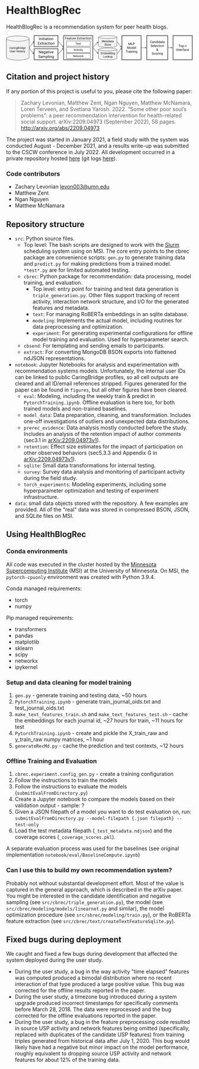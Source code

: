 # HealthBlogRec

HealthBlogRec is a recommendation system for peer health blogs.

![Recommender system overview](/figures/rec_system_overview.png)

## Citation and project history

If any portion of this project is useful to you, please cite the following paper: 

>Zachary Levonian, Matthew Zent, Ngan Nguyen, Matthew McNamara, Loren Terveen, and Svetlana Yarosh. 2022. “Some other poor soul’s problems”: a peer recommendation intervention for health-related social support. arXiv:2209.04973 (September 2022), 58 pages. http://arxiv.org/abs/2209.04973

The project was started in January 2021, a field study with the system was conducted August - December 2021, and a results write-up was submitted to the CSCW conference in July 2022. All development occurred in a private repository hosted [here](https://github.com/umncs-caringbridge/recsys-peer-match) (git logs [here](/gitlog.txt)).

### Code contributors
 - Zachary Levonian <levon003@umn.edu>
 - Matthew Zent
 - Ngan Nguyen
 - Matthew McNamara

## Repository structure

 - `src`: Python source files.
   - Top level: The bash scripts are designed to work with the [Slurm](https://slurm.schedmd.com/documentation.html) scheduling system using on MSI. The core entry points to the cbrec package are convenience scripts: `gen.py` to generate training data and `predict.py` for making predictions from a trained model. `*test*.py` are for limited automated testing.
   - `cbrec`: Python package for recommendation: data processing, model training, and evaluation.
     - Top level: entry point for training and test data generation is `triple_generation.py`. Other files support tracking of recent activity, interaction network structure, and I/O for the generated features and metadata.
     - `text`: For managing RoBERTa embeddings in an sqlite database.
     - `modeling`: Implements the actual model, including routines for data preprocessing and optimization.
     - `experiment`: For generating experimental configurations for offline model training and evaluation. Used for hyperparameter search.
   - `cbsend`: For templating and sending emails to participants.
   - `extract`: For converting MongoDB BSON exports into flattened ndJSON representations.
 - `notebook`: Jupyter Notebooks for analysis and experimentation with recommendation systems models.  Unfortunately, the internal user IDs can be linked to public CaringBridge profiles, so all cell outputs are cleared and all ID/email references stripped. Figures generated for the paper can be found in `figures`, but all other figures have been cleared.
   - `eval`: Modeling, including the weekly train & predict in `PytorchTraining.ipynb`.  Offline evaluation is here too, for both trained models and non-trained baselines.
   - `model_data`: Data preparation, cleaning, and transformation. Includes one-off investigations of outliers and unexpected data distributions.
   - `prerec_evidence`: Data analysis mostly conducted before the study. Includes an analysis of the retention impact of author comments (sec3.1 in [arXiv:2209.04973v1](https://arxiv.org/abs/2209.04973v1)).
   - `retention`: Effect size estimates for the impact of participation on other observed behaviors (sec5.3.3 and Appendix G in [arXiv:2209.04973v1](https://arxiv.org/abs/2209.04973v1)).
   - `sqlite`: Small data transformations for internal testing.
   - `survey`: Survey data analysis and monitoring of participant activity during the field study.
   - `torch_experiments`: Modeling experiments, including some hyperparameter optimization and testing of experiment infrastructure.
 - `data`: small data objects stored with the repository. A few examples are provided. All of the "real" data was stored in compressed BSON, JSON, and SQLite files on MSI.


## Using HealthBlogRec 

### Conda environments

All code was executed in the cluster hosted by the [Minnesota Supercomputing Institute](https://www.msi.umn.edu/) (MSI) at the University of Minnesota.
On MSI, the `pytorch-cpuonly` environment was created with Python 3.9.4.

Conda managed requirements:
 - torch
 - numpy
 
Pip managed requirements:
 - transformers
 - pandas
 - matplotlib
 - sklearn
 - scipy
 - networkx
 - ipykernel
 
### Setup and data cleaning for model training

1. `gen.py` - generate training and testing data, ~50 hours
2. `PytorchTraining.ipynb` - generate train_journal_oids.txt and test_journal_oids.txt
3. `make_text_features_train.sh` and `make_text_features_test.sh` - cache the embeddings for each journal id, ~27 hours for train, ~11 hours for test
4. `PytorchTraining.ipynb` - create and pickle the X_train_raw and y_train_raw numpy matrices, ~1 hour
5. `generateRecMd.py` - cache the prediction and test contexts, ~12 hours

### Offline Training and Evaluation

1. `cbrec.experiment.config_gen.py` - create a training configuration
2. Follow the instructions to train the models
3. Follow the instructions to evaluate the models (`submitEvalFromDirectory.py`)
4. Create a Jupyter notebook to compare the models based on their validation output - sample: ?
5. Given a JSON filepath of a model you want to do test evaluation on, run: `submitEvalFromDirectory.py --model-filepath {.json filepath} --test-only`
6. Load the test metadata filepath (`_test_metadata.ndjson`) and the coverage scores (`_coverage_scores.pkl`).

A separate evaluation process was used for the baselines (see original implementation `notebook/eval/BaselineCompute.ipynb`)

### Can I use this to build my own recommendation system?

Probably not without substantial development effort.  Most of the value is captured in the general approach, which is described in the arXiv paper. You might be interested in the candidate identification and negative sampling (see `src/cbrec/triple_generation.py`), the model (see `src/cbrec/modeling/models/linearnet.py` and similar), the model optimization procedure (see `src/sbrec/modeling/train.py`), or the RoBERTa feature extraction (see `src/cbrec/text/createTextFeatureSqlite.py`).

## Fixed bugs during deployment

We caught and fixed a few bugs during development that affected the system deployed during the user study.

 - During the user study, a bug in the way activity "time elapsed" features was computed produced a bimodal distribution where no recent interaction of that type produced a large positive value.  This bug was corrected for the offline results reported in the paper.
 - During the user study, a timezone bug introduced during a system upgrade produced incorrect timestamps for specifically comments before March 28, 2018.  The data were reprocessed and the bug corrected for the offline evaluations reported in the paper.
 - During the user study, a bug in the feature preprocessing code resulted in source USP activity and network features being omitted (specifically, replaced with duplicates of the candidate USP features) from training triples generated from historical data after July 1, 2020. This bug would likely have had a negative but minor impact on the model performance, roughly equivalent to dropping source USP activity and network features for about 12% of the training data.
 
 